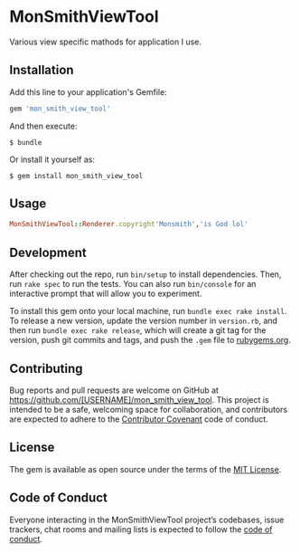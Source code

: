 # MonSmithViewTool

 Various view specific mathods for application I use.

## Installation

Add this line to your application's Gemfile:

```ruby
gem 'mon_smith_view_tool'
```

And then execute:

    $ bundle

Or install it yourself as:

    $ gem install mon_smith_view_tool

## Usage
```ruby
MonSmithViewTool::Renderer.copyright'Monsmith','is God lol'
```
## Development

After checking out the repo, run `bin/setup` to install dependencies. Then, run `rake spec` to run the tests. You can also run `bin/console` for an interactive prompt that will allow you to experiment.

To install this gem onto your local machine, run `bundle exec rake install`. To release a new version, update the version number in `version.rb`, and then run `bundle exec rake release`, which will create a git tag for the version, push git commits and tags, and push the `.gem` file to [rubygems.org](https://rubygems.org).

## Contributing

Bug reports and pull requests are welcome on GitHub at https://github.com/[USERNAME]/mon_smith_view_tool. This project is intended to be a safe, welcoming space for collaboration, and contributors are expected to adhere to the [Contributor Covenant](http://contributor-covenant.org) code of conduct.

## License

The gem is available as open source under the terms of the [MIT License](http://opensource.org/licenses/MIT).

## Code of Conduct

Everyone interacting in the MonSmithViewTool project’s codebases, issue trackers, chat rooms and mailing lists is expected to follow the [code of conduct](https://github.com/[USERNAME]/mon_smith_view_tool/blob/master/CODE_OF_CONDUCT.md).
